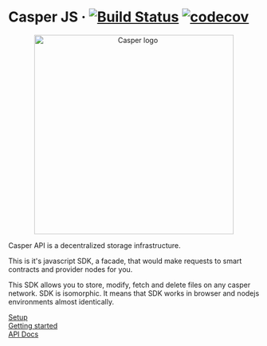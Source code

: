 # Casper JS · [![Build Status][travis-img]][travis-link]  [![codecov][codecov-img]][codecov-link]

<p align="center">
  <a href="https://casperproject.io/" target="_blank" rel="noopener noreferrer">
    <img width="400" src="https://demo.casperproject.io/img/casper-logo.svg" alt="Casper logo">
  </a>
</p>

Casper API is a decentralized storage infrastructure.

This is it's javascript SDK, a facade, that would make requests to smart contracts and provider nodes for you.

This SDK allows you to store, modify, fetch and delete files on any casper network.
SDK is isomorphic. It means that SDK works in browser and nodejs environments almost identically.

[Setup][wiki-setup] <br />
[Getting started][wiki-gs] <br />
[API Docs][wiki-docs]

<!-- Badges --> 
[codecov-img]:  https://codecov.io/gh/Casper-dev/casperjs/branch/master/graph/badge.svg
[codecov-link]: https://codecov.io/gh/Casper-dev/casperjs
[travis-link]:  https://travis-ci.org/Casper-dev/casperjs
[travis-img]:   https://travis-ci.org/Casper-dev/casperjs.svg?branch=master

<!-- Links -->
[wiki-setup]: https://github.com/Casper-dev/casperjs/wiki/installing-for-nodejs
[wiki-gs]: https://github.com/Casper-dev/casperjs/wiki/basic-usage
[wiki-docs]: https://github.com/Casper-dev/casperjs/wiki/CasperApi-Constructor
